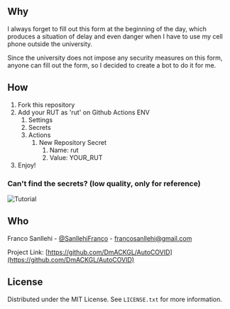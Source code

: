 ## Why

I always forget to fill out this form at the beginning of the day, which produces a situation of delay and even danger when I have to use my cell phone outside the university.

Since the university does not impose any security measures on this form, anyone can fill out the form, so I decided to create a bot to do it for me. 

## How

1. Fork this repository
2. Add your RUT as 'rut' on Github Actions ENV
   1. Settings
   2. Secrets
   3. Actions
      1. New Repository Secret
         1. Name: rut
         2. Value: YOUR_RUT
3. Enjoy!

### Can't find the secrets? (low quality, only for reference)
![Tutorial](https://media2.giphy.com/media/mblUmq4djCKIy3ZMmL/giphy.gif)

<!-- CONTACT -->
## Who

Franco Sanllehi - [@SanllehiFranco](https://twitter.com/SanllehiFranco) - francosanllehi@gmail.com

Project Link: [https://github.com/DmACKGL/AutoCOVID](https://github.com/DmACKGL/AutoCOVID)

<!-- LICENSE -->
## License

Distributed under the MIT License. See `LICENSE.txt` for more information.



